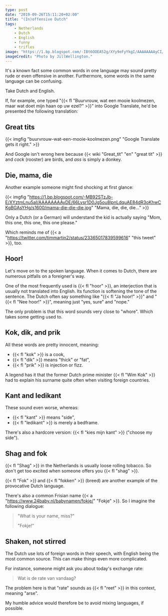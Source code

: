 ```yaml
---
type: post
date: "2019-09-26T15:11:20+02:00"
title: "(In)offensive Dutch"
tags:
    - Netherlands
    - Dutch
    - English
    - funny
    - trifles
image: "https://1.bp.blogspot.com/-IBt6OOEA52g/XYy9eFyYkgI/AAAAAAAAyCI/BPapx6OdRBsvNAW2vE3dNQah-lfhzDZlACKgBGAsYHg/s1600/bird.jpg"
imageCredit: "Photo by JillWellington."
---
```


It's a known fact some common words in one language may sound pretty rude or even offensive in another. Furthermore, some words in the same language can be confusing.

Take Dutch and English.

If, for example, one typed "{{< fl "Buurvrouw, wat een mooie koolmezen, maar wat doet mijn haan op uw ezel?" >}}" into Google Translate, he'd be presented the following translation:

<!--more-->

## Great tits

{{< imgfig "buurvrouw-wat-een-mooie-koolmezen.png" "Google Translate gets it right." >}}

And Google isn't wrong here because {{< wiki "Great_tit" "en" "great tit" >}} and *cock* (rooster) are birds, and *ass* is simply a donkey.

## Die, mama, die

Another example someone might find shocking at first glance:

{{< imgfig "https://1.bp.blogspot.com/-MB92STzJb-E/XYztmLnu5aI/AAAAAAAAyDE/66Lvsr1D0Jg5ou8lpnLdquAE84dR3oKhwCKgBGAsYHg/s1600/mama-die-die-die.jpg" "Mama, die, die, die…" >}}

Only a Dutch (or a German) will understand the kid is actually saying "Mom, this one, this one, this one please."

Which reminds me of {{< a "https://twitter.com/timmartin2/status/23365017839599616" "this tweet" >}}, too.

## Hoor!

Let's move on to the spoken language. When it comes to Dutch, there are numerous pitfalls on a foreigner's way.

One of the most frequently used is {{< fl "hoor" >}}, an interjection that is usually not translated into English. Its function is softening the tone of the sentence. The Dutch often say something like "{{< fl "Ja hoor!" >}}" and "{{< fl "Nee hoor!" >}}", meaning just "yes, sure" and "nope."

The only problem is that this word sounds very close to "whore". Which takes some getting used to.

## Kok, dik, and prik

All these words are pretty innocent, meaning:

* {{< fl "kok" >}} is a cook,
* {{< fl "dik" >}} means "thick" or "fat",
* {{< fl "prik" >}} is injection or fizz.

A legend has it that the former Dutch prime minister {{< fl "Wim Kok" >}} had to explain his surname quite often when visiting foreign countries.

## Kant and ledikant

These sound even worse, whereas:

* {{< fl "kant" >}} means "side",
* {{< fl "ledikant" >}} is merely a bedframe.

There's also a hardcore version: {{< fl "kies mijn kant" >}} ("choose my side").

## Shag and fok

{{< fl "Shag" >}} in the Netherlands is usually loose rolling tobacco. So don't get too excited when someone offers you {{< fl "shag" >}}.

{{< fl "Fok" >}} and {{< fl "fokken" >}} (breed) are another example of the provocative Dutch language.

There's also a common Frisian name {{< a "https://www.24baby.nl/babynamen/fokje/" "Fokje" >}}. So I imagine the following dialogue:

> "What is your name, miss?"
>
> "Fokje!"

## Shaken, not stirred

The Dutch use lots of foreign words in their speech, with English being the most common source. This can make things even more complicated.

For instance, someone might ask you about today's exchange rate:

> Wat is de rate van vandaag?

The problem here is that "rate" sounds as {{< fl "reet" >}} in this context, meaning "arse".

My humble advice would therefore be to avoid mixing languages, if possible.